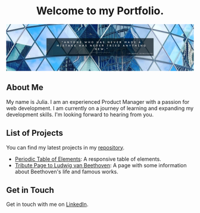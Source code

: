 <h1 align="center">
  Welcome to my Portfolio.
</h1>

![Blue banner with Albert Einstein quote.](/images/banner.jpg)


## About Me
My name is Julia. I am an experienced Product Manager with a passion for web development. I am currently on a journey of learning and expanding my development skills. I'm looking forward to hearing from you.

## List of Projects
You can find my latest projects in my [repository](https://github.com/juliapassenberger/portfolio.git).

- [Periodic Table of Elements](https://html-preview.github.io/?url=https://github.com/juliapassenberger/portfolio/blob/main/Table%20of%20Elements/elements-grid.html): A responsive table of elements. 
- [Tribute Page to Ludwig van Beethoven](https://html-preview.github.io/?url=https://github.com/juliapassenberger/portfolio/blob/main/Tribute%20Page/tribute.html): A page with some information about Beethoven's life and famous works.


## Get in Touch
Get in touch with me on [LinkedIn](https://www.linkedin.com/in/julia-passenberger/).


